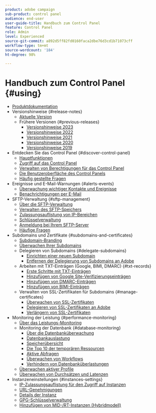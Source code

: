 ```yaml
---
product: adobe campaign
sub-product: control panel
audience: end-user
user-guide-title: Handbuch zum Control Panel
feature: Control Panel
role: Admin
level: Experienced
source-git-commit: a892d5ff82fd0160faca2dbe76d3cd1b71073cff
workflow-type: tm+mt
source-wordcount: '184'
ht-degree: 98%

---
```



# Handbuch zum Control Panel {#using}

+ [Produktdokumentation](control-panel-home.md)
+ Versionshinweise {#release-notes}
   + [Aktuelle Version](rn/release-notes.md)
   + Frühere Versionen {#previous-releases}
      + [Versionshinweise 2023](rn/release-notes-2023.md)
      + [Versionshinweise 2022](rn/release-notes-2022.md)
      + [Versionshinweise 2021](rn/release-notes-2021.md)
      + [Versionshinweise 2020](rn/release-notes-2020.md)
      + [Versionshinweise 2019](rn/release-notes-2019.md)
+ Entdecken Sie das Control Panel {#discover-control-panel}
   + [Hauptfunktionen](discover/using/key-features.md)
   + [Zugriff auf das Control Panel](discover/using/accessing-control-panel.md)
   + [Verwalten von Berechtigungen für das Control Panel](discover/using/managing-permissions.md)
   + [Die Benutzeroberfläche des Control Panels](discover/using/discovering-the-interface.md)
   + [Häufig gestellte Fragen](faq.md)
+ Ereignisse und E-Mail-Warnungen {#alerts-events}
   + [Überwachung wichtiger Kontakte und Ereignisse](service-events/service-events.md)
   + [Benachrichtigungen per E-Mail](performance-monitoring/using/email-alerting.md)
+ SFTP-Verwaltung {#sftp-management}
   + [Über die SFTP-Verwaltung](sftp/using/about-sftp-management.md)
   + [Verwalten des SFTP-Speichers](sftp/using/sftp-storage-management.md)
   + [Zulassungsauflistung von IP-Bereichen](sftp/using/ip-range-allow-listing.md)
   + [Schlüsselverwaltung](sftp/using/key-management.md)
   + [Anmeldung bei Ihrem SFTP-Server](sftp/using/logging-into-sftp-server.md)
   + [Häufige Fragen](sftp/using/common-questions.md)
+ Subdomains und Zertifikate {#subdomains-and-certificates}
   + [Subdomain-Branding](subdomains-certificates/using/subdomains-branding.md)
   + [Überwachen Ihrer Subdomains](subdomains-certificates/using/monitoring-subdomains.md)
   + Delegieren von Subdomains {#delegate-subdomains}
      + [Einrichten einer neuen Subdomain](subdomains-certificates/using/setting-up-new-subdomain.md)
      + [Entfernen der Delegierung von Subdomains an Adobe](subdomains-certificates/using/remove-delegated-subdomains.md)
   + Arbeiten mit TXT-Einträgen (Google, BIMI, DMARC) {#txt-records}
      + [Erste Schritte mit TXT-Einträgen](subdomains-certificates/using/gs-txt-records.md)
      + [Hinzufügen von Google Site-Verifizierungseinträgen](subdomains-certificates/using/managing-txt-records.md)
      + [Hinzufügen von DMARC-Einträgen](subdomains-certificates/using/dmarc.md)
      + [Hinzufügen von BIMI-Einträgen](subdomains-certificates/using/bimi.md)
   + Verwalten von SSL-Zertifikaten für Subdomains {#manage-certificates}
      + [Überwachen von SSL-Zertifikaten](subdomains-certificates/using/monitoring-ssl-certificates.md)
      + [Delegieren von SSL-Zertifikaten an Adobe](subdomains-certificates/using/delegate-ssl.md)
      + [Verlängern von SSL-Zertifikaten](subdomains-certificates/using/renewing-subdomain-certificate.md)
+ Monitoring der Leistung {#performance-monitoring}
   + [Über das Leistungs-Monitoring](performance-monitoring/using/about-performance-monitoring.md)
   + Monitoring der Datenbank {#database-monitoring}
      + [Über die Datenbanküberwachung](performance-monitoring/using/database-monitoring.md)
      + [Datenbankauslastung](performance-monitoring/using/database-utilization.md)
      + [Speicherübersicht](performance-monitoring/using/database-storage-overview.md)
      + [Die Top 10 der temporären Ressourcen](performance-monitoring/using/database-top-ten-resources.md)
      + [Aktive Abfragen](performance-monitoring/using/database-active-queries.md)
      + [Überwachen von Workflows](performance-monitoring/using/workflow-monitoring.md)
      + [Verhindern von Datenbanküberlastungen](performance-monitoring/using/database-preventing-overload.md)
   + [Überwachen aktiver Profile](performance-monitoring/using/active-profiles-monitoring.md)
   + [Überwachen von Durchsätzen und Latenzen](performance-monitoring/using/throughputs-latencies.md)
+ Instanzeneinstellungen {#instances-settings}
   + [IP-Zulassungsauflistung für den Zugriff auf Instanzen](instances-settings/using/ip-allow-listing-instance-access.md)
   + [URL-Genehmigungen](instances-settings/using/url-permissions.md)
   + [Details der Instanz](instances-settings/using/instance-details.md)
   + [GPG-Schlüsselverwaltung](instances-settings/using/gpg-keys-management.md)
   + [Hinzufügen von MID-/RT-Instanzen (Hybridmodell)](instances-settings/using/external-accounts.md)
